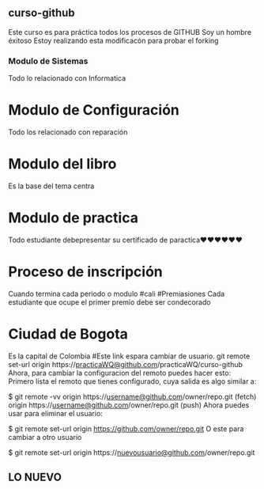 ## curso-github
Este curso es para práctica todos los procesos de GITHUB 
Soy un hombre éxitoso 
Estoy realizando esta modificacón para probar el forking
### Modulo de Sistemas
Todo lo relacionado con Informatica
# Modulo de Configuración
Todo los relacionado con reparación 
# Modulo del libro 
Es la base del tema centra
# Modulo de practica
Todo estudiante debepresentar su certificado de paractica❤️❤️❤️❤️❤️❤️
# Proceso de inscripción
Cuando termina cada periodo o modulo
#cali
#Premiasiones 
Cada estudiante que ocupe el primer premio debe ser condecorado
# Ciudad de Bogota
Es la capital de Colombia
#Este link espara cambiar de usuario.
 git remote set-url origin https://practicaWQ@github.com/practicaWQ/curso-github
 Ahora, para cambiar la configuracion del remoto puedes hacer esto: Primero lista el remoto que tienes configurado, cuya salida es algo similar a:

$ git remote -vv
origin  https://username@github.com/owner/repo.git (fetch)
origin  https://username@github.com/owner/repo.git (push)
Ahora puedes usar para eliminar el usuario:

$ git remote set-url origin https://github.com/owner/repo.git
O este para cambiar a otro usuario

$ git remote set-url origin https://nuevousuario@github.com/owner/repo.git
## LO NUEVO

